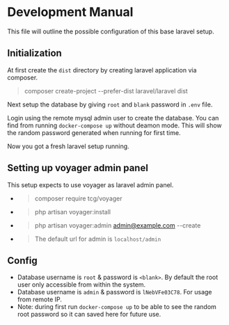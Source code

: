 # Development Manual
This file will outline the possible configuration of this base laravel setup.

## Initialization
At first create the `dist` directory by creating laravel application via composer. 
> composer create-project --prefer-dist laravel/laravel dist

Next setup the database by giving `root` and `blank` password in `.env` file. 

Login using the remote mysql admin user to create the database. You can find from running `docker-compose up` without deamon mode. This will show the random password generated when running for first time. 

Now you got a fresh laravel setup running.

## Setting up voyager admin panel

This setup expects to use voyager as laravel admin panel. 
* > composer require tcg/voyager
* > php artisan voyager:install
* > php artisan voyager:admin admin@example.com --create 
* > The default url for admin is `localhost/admin`


## Config
* Database username is `root` & password is `<blank>`. By default the root user only accessible from within the system. 
* Database username is `admin` & password is `lNebVFe03C78`. For usage from remote IP.
* Note: during first run `docker-compose up` to be able to see the random root password so it can saved here for future use.
